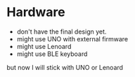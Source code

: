 # Hardware

- don't have the final design yet.
- might use UNO with external firmware
- might use Lenoard
- might use BLE keyboard

but now I will stick with UNO or Lenoard
